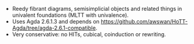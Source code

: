 + Reedy fibrant diagrams, semisimplicial objects and related things in univalent foundations (MLTT with univalence).
+ Uses Agda 2.6.1.3 and depends on <https://github.com/awswan/HoTT-Agda/tree/agda-2.6.1-compatible>.
+ Very conservative: no HITs, cubical, coinduction or rewriting.
